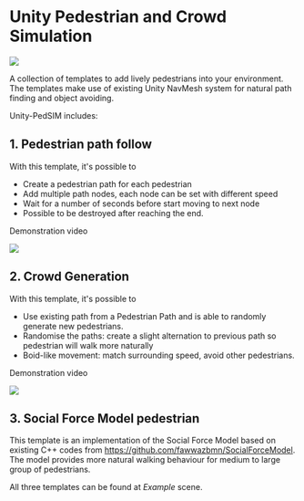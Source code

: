 # Unity Pedestrian and Crowd Simulation

![](https://lh3.googleusercontent.com/T4ddUdRuqLWXeFHTD6KsdjvcwRAsgOukmcXcxHV_Jwivt4YCZw6PlVsVm6jBasLHBnYahZ-I0anw-fFMKsNXt4FqG94jd3sDIV1kTE_iimAwIIKKgnBn5KkmDBmJEYe1v9A6WrxVuNG05T94hc4r7zMgKDXnyuhjTLnDX5IDND0kfyNDe-agYiJzxkBkt8r_aKCVOUUvGGZaQvBHTRG9E7wZJn0kkWGbDZT9MGsKyH41dJ5aOxB6mivqFHe_caQwyti89pkUHvZAE9NI7FiuKM5q30FVrNqz3crAaAIeG_e8lJuUstms9Pq7ti29SWs-XW-2Ly3e0PrkqwAxQXUhqW_NeaNG7ei2SVac7Co4__uVVglKQbDJnVoZ6CMk1p9yoBglVtPOCn5FBZ0GvowdPhkyfIsvagRREt1d2DoTDxi18KtLgQFPtXEOzAvz7Svkf7KDVL1I9EnlTmzOJ2gcJFOLL2P2Cjk4m0YJgUPNDuILZf57siuZhmLt7T9nr-fD-uHkTZ2WQ3t3vEYQN6I9Ast4-vp_jam8lcBZk1FaUANV7Kd76xPAgjJi6VuDPUSb21GQQI9dKmBdzKfImFyfJyLyes0roiWUBtWqJZCT8hqslVxdlUqxupMxxPOwZRNUbKB_Z_Vj3ePUtiBGf32_iCFLdMzTwjY=w1395-h634-no)

A collection of templates to add lively pedestrians into your environment. The templates make use of existing Unity NavMesh system for natural path finding and object avoiding.

Unity-PedSIM includes:

## 1. Pedestrian path follow
With this template, it's possible to
- Create a pedestrian path for each pedestrian
- Add multiple path nodes, each node can be set with different speed
- Wait for a number of seconds before start moving to next node
- Possible to be destroyed after reaching the end.

Demonstration video

[![](https://lh3.googleusercontent.com/24qy-iX1JkzKr4VB9bLEHoQ6oqe9fXar6CuNus_B5r8fKD8ouTtId6DS3QaZjRl06l-4INa04EiR7O4E-j_h3-sxhjlqM3gCycaX5zH2NJXHp-pFDcLsMCDx4DU8z5PbnPzeZ98J_eHcVWis_5qByX3LQhyHwB2bRHUs03wTes9J0lznAVpItF4dKUnG0FJKR9El33IjWkWEPeKYgiE9TVcoe2qFTdWGnECRPfnyTIM16zDric3OGw2VjjZT3A6WHQrOFYrI4wG3ANcxnIvR4NCIA2sqwIfx1xcDMpAz_FltP4jyBmjbvWm4kifHqtZaqo3v0q2xtUWDVvvBBZYgrNzKwxyHLmjte8zuiX1vyLBzy_NvQNc5g66y6IPrsEz9gb6jD4f620d87WgpYVBnzmnJZXNyAwNCDRLrgrFwgU6rhtn75l0l-LeAKg-Su-JyF2mXc04I4_R5p3jZ0Aky7IwaRIkNftaO0JV7xzB6JISSeEtrM_ErIBBMpjrHCqG807Vw2Ga1etn-ziSHq72fgupm01V1Q_IOLsAxlP_p__e5QmrtVRtwXGJ6oe_TEZLebkE8ot1tN6hfkNM0DMhmStmheLeatTCpmJAGTUg7R7srEMc1MI-yHTwf6r_vuMS0SS5mC6XQrEaU-ctt0bTLLfp2hTIfvNo=w854-h404-no)](http://www.youtube.com/watch?v=ZEOUTaBslIQ "")

## 2. Crowd Generation
With this template, it's possible to
- Use existing path from a Pedestrian Path and is able to randomly generate new pedestrians. 
- Randomise the paths: create a slight alternation to previous path so pedestrian will walk more naturally
- Boid-like movement: match surrounding speed, avoid other pedestrians.

Demonstration video

[![](https://lh3.googleusercontent.com/sHMiAfwilyt0vP90Jc5X1Jy8H8UfmdJR0oWg6RKj498UtVJmgUsvSALJfoL8MUr49bvqHEr65TYI4OyHdPff2pAekf0vouEXad7SRgMrjnJy9xAQ2bl2hPsLoXpvlFt8_Le7Wl_N0ve_jmDIUajCfvtnCZG7N-NSljYpQwDCy-5dMOghJbq3WN64FmH60GbRyX1KuRW3aVNKenK8zIHz6lOYoxWRU1iw_j1nc0deDZCvPcZv9SP8-sQ-9rFXvXtXA7VruDSVq_LuT2cQpyAGtxz8AwOIkjaOGw4lAwNFbXlEwLp_7fXfwFHRDu5t_6_0t_FJiO89PsGEfRmWqbGc_nNribldefhOqVWW8TBqwp7xtXeVQIJntyNqAbdBJTc_ZPuaZi2xf_elnShGU_OMxQoO2LxA4PbpJHZsqB6lcHUqUslp-EqLYwHHZEdZ2DI5XxEH-C1cuC1JbwsapY7zkCNKALtKSSLvR4cpd7Va0kpiqt0iJSVxuVeg2z4EJQ8WUuArpKYpF7hhv9ATqyHwJUc4-o15O5ykF_fL_JYKGd3z1Sv9NyE62d2igfHCvS_QOq3kfgB6Uk9Cs-CPTdzGEYqfDxQfkWDn9W0hxk0Cm7RWdls_WKIOSbSo-RvdcX4igSvfejzTFxuJZatMXFgw5_15Cyc885w=w854-h400-no)](http://www.youtube.com/watch?v=1i5-lEEf59o "")

## 3. Social Force Model pedestrian
This template is an implementation of the Social Force Model based on existing C++ codes from https://github.com/fawwazbmn/SocialForceModel. The model provides more natural walking behaviour for medium to large group of pedestrians.

All three templates can be found at *Example* scene.
